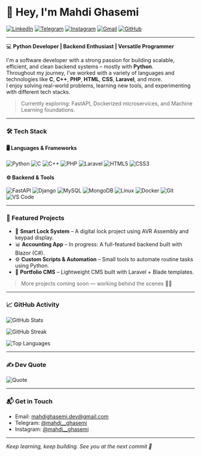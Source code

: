 # 👋 Hey, I'm Mahdi Ghasemi


[![LinkedIn](https://img.shields.io/badge/-LinkedIn-0077B5?style=flat&logo=linkedin&logoColor=white)](https://www.linkedin.com/in/mahdi-ghasemi-24a260379)
[![Telegram](https://img.shields.io/badge/-Telegram-26A5E4?style=flat&logo=telegram&logoColor=white)](https://t.me/MahdiGhasemidev)
[![Instagram](https://img.shields.io/badge/-Instagram-E4405F?style=flat&logo=instagram&logoColor=white)](https://instagram.com/mehdii.ghasemiii)
[![Gmail](https://img.shields.io/badge/-Gmail-D14836?style=flat&logo=gmail&logoColor=white)](mailto:mahdi.ghasemi.dev@gmail.com)
[![GitHub](https://img.shields.io/github/followers/mahdi-ghasemi?label=Follow&style=social)](https://github.com/MahdiGhasemidev)

---

💻 **Python Developer | Backend Enthusiast | Versatile Programmer**

I'm a software developer with a strong passion for building scalable, efficient, and clean backend systems – mostly with **Python**.  
Throughout my journey, I’ve worked with a variety of languages and technologies like **C**, **C++**, **PHP**, **HTML**, **CSS**, **Laravel**, and more.  
I enjoy solving real-world problems, learning new tools, and experimenting with different tech stacks.

> Currently exploring: FastAPI, Dockerized microservices, and Machine Learning foundations.

---

### 🛠 Tech Stack

#### 🖥 Languages & Frameworks
![Python](https://img.shields.io/badge/-Python-3776AB?style=flat&logo=python&logoColor=white)
![C](https://img.shields.io/badge/-C-00599C?style=flat&logo=c&logoColor=white)
![C++](https://img.shields.io/badge/-C++-00599C?style=flat&logo=cplusplus&logoColor=white)
![PHP](https://img.shields.io/badge/-PHP-777BB4?style=flat&logo=php&logoColor=white)
![Laravel](https://img.shields.io/badge/-Laravel-FF2D20?style=flat&logo=laravel&logoColor=white)
![HTML5](https://img.shields.io/badge/-HTML5-E34F26?style=flat&logo=html5&logoColor=white)
![CSS3](https://img.shields.io/badge/-CSS3-1572B6?style=flat&logo=css3&logoColor=white)

#### ⚙️ Backend & Tools
![FastAPI](https://img.shields.io/badge/-FastAPI-005571?style=flat&logo=fastapi)
![Django](https://img.shields.io/badge/-Django-092E20?style=flat&logo=django&logoColor=white)
![MySQL](https://img.shields.io/badge/-MySQL-4479A1?style=flat&logo=mysql&logoColor=white)
![MongoDB](https://img.shields.io/badge/-MongoDB-4EA94B?style=flat&logo=mongodb&logoColor=white)
![Linux](https://img.shields.io/badge/-Linux-FCC624?style=flat&logo=linux&logoColor=black)
![Docker](https://img.shields.io/badge/-Docker-2496ED?style=flat&logo=docker&logoColor=white)
![Git](https://img.shields.io/badge/-Git-F05032?style=flat&logo=git&logoColor=white)
![VS Code](https://img.shields.io/badge/-VSCode-007ACC?style=flat&logo=visual-studio-code&logoColor=white)

---

### 🚀 Featured Projects

- 🔐 **Smart Lock System** – A digital lock project using AVR Assembly and keypad display.
- 📊 **Accounting App** – In progress: A full-featured backend built with Blazor (C#).
- ⚙️ **Custom Scripts & Automation** – Small tools to automate routine tasks using Python.
- 🔧 **Portfolio CMS** – Lightweight CMS built with Laravel + Blade templates.

> More projects coming soon — working behind the scenes 👨‍💻

---

### 📈 GitHub Activity

![GitHub Stats](https://github-readme-stats.vercel.app/api?username=mahdi-ghasemi&show_icons=true&theme=tokyonight&hide_border=false)

![GitHub Streak](https://github-readme-streak-stats.herokuapp.com/?user=mahdi-ghasemi&theme=tokyonight&hide_border=false)

![Top Languages](https://github-readme-stats.vercel.app/api/top-langs/?username=mahdi-ghasemi&layout=compact&theme=tokyonight&hide_border=false)

---

### ✍️ Dev Quote

![Quote](https://quotes-github-readme.vercel.app/api?type=horizontal&theme=tokyonight)

---

### 📬 Get in Touch

- Email: [mahdighasemi.dev@gmail.com](mailto:mahdi.ghasemi.dev@gmail.com)  
- Telegram: [@mahdi__ghasemi](https://t.me/MahdiGhasemidev)  
- Instagram: [@mahdi__ghasemi](https://instagram.com/mahdii.ghasemiii)

---

_Keep learning, keep building. See you at the next commit 🚀_
